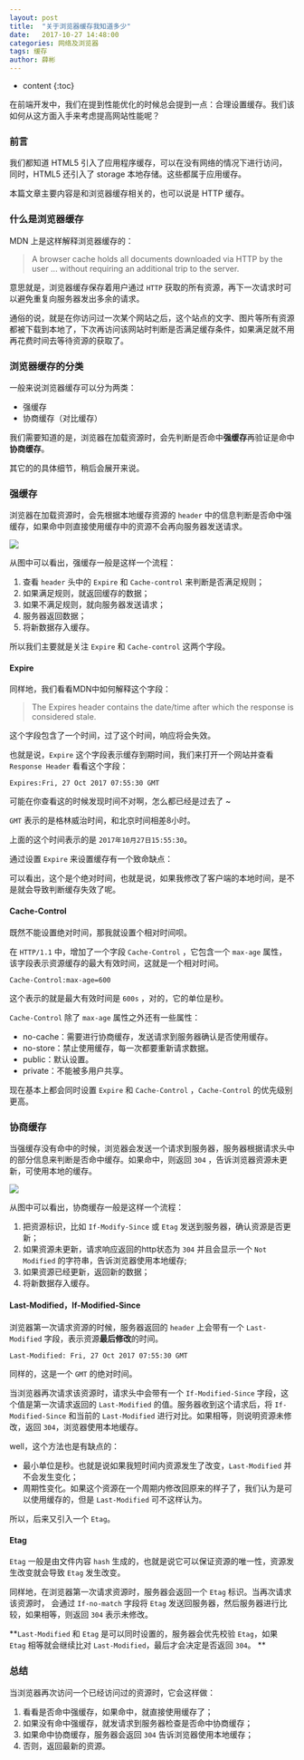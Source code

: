 ```yaml
---
layout: post
title:  "关于浏览器缓存我知道多少"
date:   2017-10-27 14:48:00
categories: 网络及浏览器
tags: 缓存
author: 薛彬
---
```


* content
{:toc}

在前端开发中，我们在提到性能优化的时候总会提到一点：合理设置缓存。我们该如何从这方面入手来考虑提高网站性能呢？





### 前言

我们都知道 HTML5 引入了应用程序缓存，可以在没有网络的情况下进行访问，同时，HTML5 还引入了 storage 本地存储。这些都属于应用缓存。

本篇文章主要内容是和浏览器缓存相关的，也可以说是 HTTP 缓存。

### 什么是浏览器缓存

MDN 上是这样解释浏览器缓存的：

> A browser cache holds all documents downloaded via HTTP by the user ... without requiring an additional trip to the server. 

意思就是，浏览器缓存保存着用户通过 `HTTP` 获取的所有资源，再下一次请求时可以避免重复向服务器发出多余的请求。

通俗的说，就是在你访问过一次某个网站之后，这个站点的文字、图片等所有资源都被下载到本地了，下次再访问该网站时判断是否满足缓存条件，如果满足就不用再花费时间去等待资源的获取了。

### 浏览器缓存的分类

一般来说浏览器缓存可以分为两类：

- 强缓存
- 协商缓存（对比缓存）

我们需要知道的是，浏览器在加载资源时，会先判断是否命中**强缓存**再验证是命中**协商缓存**。

其它的的具体细节，稍后会展开来说。

### 强缓存

浏览器在加载资源时，会先根据本地缓存资源的 `header` 中的信息判断是否命中强缓存，如果命中则直接使用缓存中的资源不会再向服务器发送请求。

![](http://omufjr5bv.bkt.clouddn.com/%E5%BC%BA%E7%BC%93%E5%AD%98.png)

从图中可以看出，强缓存一般是这样一个流程：

1. 查看 `header` 头中的 `Expire` 和 `Cache-control` 来判断是否满足规则；
2. 如果满足规则，就返回缓存的数据；
3. 如果不满足规则，就向服务器发送请求；
4. 服务器返回数据；
5. 将新数据存入缓存。

所以我们主要就是关注 `Expire` 和 `Cache-control` 这两个字段。

#### Expire

同样地，我们看看MDN中如何解释这个字段：

> The Expires header contains the date/time after which the response is considered stale.

这个字段包含了一个时间，过了这个时间，响应将会失效。

也就是说，`Expire` 这个字段表示缓存到期时间，我们来打开一个网站并查看 `Response Header` 看看这个字段：

```
Expires:Fri, 27 Oct 2017 07:55:30 GMT
```

可能在你查看这的时候发现时间不对啊，怎么都已经是过去了 ~ 

`GMT` 表示的是格林威治时间，和北京时间相差8小时。

上面的这个时间表示的是 `2017年10月27日15:55:30`。

通过设置 `Expire` 来设置缓存有一个致命缺点：

可以看出，这个是个绝对时间，也就是说，如果我修改了客户端的本地时间，是不是就会导致判断缓存失效了呢。

#### Cache-Control

既然不能设置绝对时间，那我就设置个相对时间呗。

在 `HTTP/1.1` 中，增加了一个字段 `Cache-Control` ，它包含一个 `max-age` 属性，该字段表示资源缓存的最大有效时间，这就是一个相对时间。

```
Cache-Control:max-age=600
```

这个表示的就是最大有效时间是 `600s` ，对的，它的单位是秒。

`Cache-Control` 除了 `max-age` 属性之外还有一些属性：

- no-cache：需要进行协商缓存，发送请求到服务器确认是否使用缓存。
- no-store：禁止使用缓存，每一次都要重新请求数据。
- public：默认设置。
- private：不能被多用户共享。

现在基本上都会同时设置 `Expire` 和 `Cache-Control` ，`Cache-Control` 的优先级别更高。

### 协商缓存

当强缓存没有命中的时候，浏览器会发送一个请求到服务器，服务器根据请求头中的部分信息来判断是否命中缓存。如果命中，则返回 `304` ，告诉浏览器资源未更新，可使用本地的缓存。

![](http://omufjr5bv.bkt.clouddn.com/%E5%8D%8F%E5%95%86%E7%BC%93%E5%AD%98.png)

从图中可以看出，协商缓存一般是这样一个流程：

1. 把资源标识，比如 `If-Modify-Since` 或 `Etag` 发送到服务器，确认资源是否更新；
2. 如果资源未更新，请求响应返回的http状态为 `304` 并且会显示一个 `Not Modified` 的字符串，告诉浏览器使用本地缓存;
3. 如果资源已经更新，返回新的数据； 
4. 将新数据存入缓存。

#### Last-Modified，If-Modified-Since

浏览器第一次请求资源的时候，服务器返回的 `header` 上会带有一个 `Last-Modified` 字段，表示资源**最后修改**的时间。

```
Last-Modified: Fri, 27 Oct 2017 07:55:30 GMT
```

同样的，这是一个 `GMT` 的绝对时间。

当浏览器再次请求该资源时，请求头中会带有一个 `If-Modified-Since` 字段，这个值是第一次请求返回的 `Last-Modified` 的值。服务器收到这个请求后，将 `If-Modified-Since` 和当前的 `Last-Modified` 进行对比。如果相等，则说明资源未修改，返回 `304`，浏览器使用本地缓存。

well，这个方法也是有缺点的：

- 最小单位是秒。也就是说如果我短时间内资源发生了改变，`Last-Modified` 并不会发生变化；
- 周期性变化。如果这个资源在一个周期内修改回原来的样子了，我们认为是可以使用缓存的，但是 `Last-Modified` 可不这样认为。

所以，后来又引入一个 `Etag`。

#### Etag

`Etag` 一般是由文件内容 `hash` 生成的，也就是说它可以保证资源的唯一性，资源发生改变就会导致 `Etag` 发生改变。

同样地，在浏览器第一次请求资源时，服务器会返回一个 `Etag` 标识。当再次请求该资源时， 会通过 `If-no-match` 字段将 `Etag` 发送回服务器，然后服务器进行比较，如果相等，则返回 `304` 表示未修改。

**`Last-Modified` 和 `Etag` 是可以同时设置的，服务器会优先校验 `Etag`，如果 `Etag` 相等就会继续比对 `Last-Modified`，最后才会决定是否返回 `304`。 **

### 总结

当浏览器再次访问一个已经访问过的资源时，它会这样做：

1. 看看是否命中强缓存，如果命中，就直接使用缓存了；
2. 如果没有命中强缓存，就发请求到服务器检查是否命中协商缓存；
3. 如果命中协商缓存，服务器会返回 `304` 告诉浏览器使用本地缓存；
4. 否则，返回最新的资源。